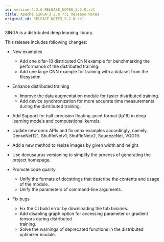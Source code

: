 ```yaml
---
id: version-4.3.0-RELEASE_NOTES_3.2.0.rc1
title: Apache SINGA-3.2.0.rc1 Release Notes
original_id: RELEASE_NOTES_3.2.0.rc1
---
```


<!--- Licensed to the Apache Software Foundation (ASF) under one or more contributor license agreements.  See the NOTICE file distributed with this work for additional information regarding copyright ownership.  The ASF licenses this file to you under the Apache License, Version 2.0 (the "License"); you may not use this file except in compliance with the License.  You may obtain a copy of the License at http://www.apache.org/licenses/LICENSE-2.0 Unless required by applicable law or agreed to in writing, software distributed under the License is distributed on an "AS IS" BASIS, WITHOUT WARRANTIES OR CONDITIONS OF ANY KIND, either express or implied.  See the License for the specific language governing permissions and limitations under the License.  -->

SINGA is a distributed deep learning library.

This release includes following changes:

- New examples

  - Add one cifar-10 distributed CNN example for benchmarking the performance of
    the distributed training.
  - Add one large CNN example for training with a dataset from the filesysetm.

- Enhance distributed training

  - Improve the data augmentation module for faster distributed training.
  - Add device synchronization for more accurate time measurements during the
    distributed training.

- Add Support for half-precision floating-point format (fp16) in deep learning
  models and computational kernels.

- Update new onnx APIs and fix onnx examples accordingly, namely, DenseNet121,
  ShuffleNetv1, ShuffleNetv2, SqueezeNet, VGG19.

- Add a new method to resize images by given width and height.

- Use docusaurus versioning to simplify the process of generating the project
  homepage.

- Promote code quality

  - Unify the formats of docstrings that describe the contents and usage of the
    module.
  - Unify the parameters of command-line arguments.

- Fix bugs

  - Fix the CI build error by downloading the tbb binaries.
  - Add disabling graph option for accessing parameter or gradient tensors
    during distributed  
    training.
  - Solve the warnings of deprecated functions in the distributed optimizer
    module.
